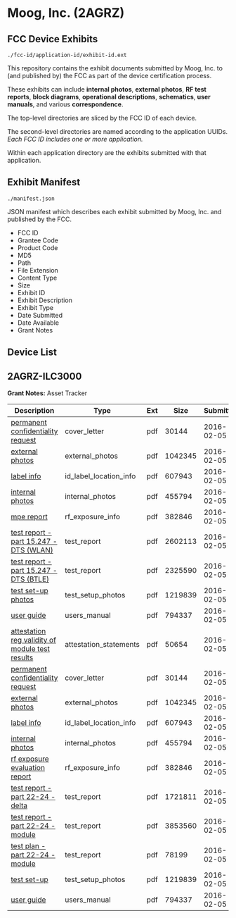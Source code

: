 # Moog, Inc. (2AGRZ)
## FCC Device Exhibits

```
./fcc-id/application-id/exhibit-id.ext
```

This repository contains the exhibit documents submitted by Moog, Inc. to (and published by) the FCC as part of the device certification process.

These exhibits can include **internal photos**, **external photos**, **RF test reports**, **block diagrams**, **operational descriptions**, **schematics**, **user manuals**, and various **correspondence**.

The top-level directories are sliced by the FCC ID of each device.

The second-level directories are named according to the application UUIDs. *Each FCC ID includes one or more application.*

Within each application directory are the exhibits submitted with that application. 

## Exhibit Manifest

```
./manifest.json
```

JSON manifest which describes each exhibit submitted by Moog, Inc. and published by the FCC.

- FCC ID
- Grantee Code
- Product Code
- MD5
- Path
- File Extension
- Content Type
- Size
- Exhibit ID
- Exhibit Description
- Exhibit Type
- Date Submitted
- Date Available
- Grant Notes

## Device List
## 2AGRZ-ILC3000
**Grant Notes:** Asset Tracker

| Description | Type | Ext | Size | Submitted | Available |
| ----------- | ---- | --- | ---- | --------- | --------- |
| [permanent confidentiality request](2AGRZ-ILC3000/222b7fd0ef9d2181a11102203ec30ddf/2898662.pdf) | cover_letter | pdf | 30144 | 2016-02-05 | 2016-02-05 |
| [external photos](2AGRZ-ILC3000/222b7fd0ef9d2181a11102203ec30ddf/2898668.pdf) | external_photos | pdf | 1042345 | 2016-02-05 | 2016-02-05 |
| [label info](2AGRZ-ILC3000/222b7fd0ef9d2181a11102203ec30ddf/2898670.pdf) | id_label_location_info | pdf | 607943 | 2016-02-05 | 2016-02-05 |
| [internal photos](2AGRZ-ILC3000/222b7fd0ef9d2181a11102203ec30ddf/2898669.pdf) | internal_photos | pdf | 455794 | 2016-02-05 | 2016-02-05 |
| [mpe report](2AGRZ-ILC3000/222b7fd0ef9d2181a11102203ec30ddf/2898674.pdf) | rf_exposure_info | pdf | 382846 | 2016-02-05 | 2016-02-05 |
| [test report - part 15.247 - DTS (WLAN)](2AGRZ-ILC3000/222b7fd0ef9d2181a11102203ec30ddf/2898671.pdf) | test_report | pdf | 2602113 | 2016-02-05 | 2016-02-05 |
| [test report - part 15.247 - DTS (BTLE)](2AGRZ-ILC3000/222b7fd0ef9d2181a11102203ec30ddf/2898672.pdf) | test_report | pdf | 2325590 | 2016-02-05 | 2016-02-05 |
| [test set-up photos](2AGRZ-ILC3000/222b7fd0ef9d2181a11102203ec30ddf/2898673.pdf) | test_setup_photos | pdf | 1219839 | 2016-02-05 | 2016-02-05 |
| [user guide](2AGRZ-ILC3000/222b7fd0ef9d2181a11102203ec30ddf/2898675.pdf) | users_manual | pdf | 794337 | 2016-02-05 | 2016-02-05 |
| [attestation reg validity of module test results](2AGRZ-ILC3000/b9d3e8b461dbb5e1e367364a92fcb70a/2898692.pdf) | attestation_statements | pdf | 50654 | 2016-02-05 | 2016-02-05 |
| [permanent confidentiality request](2AGRZ-ILC3000/b9d3e8b461dbb5e1e367364a92fcb70a/2898662.pdf) | cover_letter | pdf | 30144 | 2016-02-05 | 2016-02-05 |
| [external photos](2AGRZ-ILC3000/b9d3e8b461dbb5e1e367364a92fcb70a/2898668.pdf) | external_photos | pdf | 1042345 | 2016-02-05 | 2016-02-05 |
| [label info](2AGRZ-ILC3000/b9d3e8b461dbb5e1e367364a92fcb70a/2898670.pdf) | id_label_location_info | pdf | 607943 | 2016-02-05 | 2016-02-05 |
| [internal photos](2AGRZ-ILC3000/b9d3e8b461dbb5e1e367364a92fcb70a/2898669.pdf) | internal_photos | pdf | 455794 | 2016-02-05 | 2016-02-05 |
| [rf exposure evaluation report](2AGRZ-ILC3000/b9d3e8b461dbb5e1e367364a92fcb70a/2898674.pdf) | rf_exposure_info | pdf | 382846 | 2016-02-05 | 2016-02-05 |
| [test report - part 22-24 - delta](2AGRZ-ILC3000/b9d3e8b461dbb5e1e367364a92fcb70a/2898704.pdf) | test_report | pdf | 1721811 | 2016-02-05 | 2016-02-05 |
| [test report - part 22-24 - module](2AGRZ-ILC3000/b9d3e8b461dbb5e1e367364a92fcb70a/2744358.pdf) | test_report | pdf | 3853560 | 2016-02-05 | 2016-02-05 |
| [test plan - part 22-24 - module](2AGRZ-ILC3000/b9d3e8b461dbb5e1e367364a92fcb70a/2744347.pdf) | test_report | pdf | 78199 | 2016-02-05 | 2016-02-05 |
| [test set-up](2AGRZ-ILC3000/b9d3e8b461dbb5e1e367364a92fcb70a/2898673.pdf) | test_setup_photos | pdf | 1219839 | 2016-02-05 | 2016-02-05 |
| [user guide](2AGRZ-ILC3000/b9d3e8b461dbb5e1e367364a92fcb70a/2898675.pdf) | users_manual | pdf | 794337 | 2016-02-05 | 2016-02-05 |
